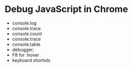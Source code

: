 Debug JavaScript in Chrome
===========================
* console.log
* console.trace
* console.count
* console.trace
* console.table
* debugger;
* F8 for :hover
* keyboard shortuts
